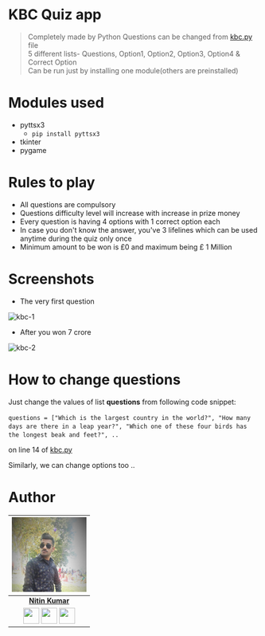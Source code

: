 # KBC Quiz app

> Completely made by Python
> Questions can be changed from [kbc.py](kbc.py) file  
> 5 different lists- Questions, Option1, Option2, Option3, Option4 & Correct Option  
> Can be run just by installing one module(others are preinstalled)  


# Modules used

- pyttsx3  
  - ``pip install pyttsx3``
- tkinter
- pygame


# Rules to play

- All questions are compulsory  
- Questions difficulty level will increase with increase in prize money  
- Every question is having 4 options with 1 correct option each  
- In case you don't know the answer, you've 3 lifelines which can be used anytime during the quiz only once  
- Minimum amount to be won is £0 and maximum being £ 1 Million  


# Screenshots

- The very first question

<img width="903" alt="kbc-1" src="https://user-images.githubusercontent.com/40369168/185196088-af9e2dbc-1556-43b5-97cc-96931df3fa28.PNG">

- After you won 7 crore

<img width="898" alt="kbc-2" src="https://user-images.githubusercontent.com/40369168/185196154-4558707b-aa72-472c-84c1-05cefdb5971d.PNG">


# How to change questions

Just change the values of list **questions** from following code snippet:

``questions = ["Which is the largest country in the world?",
             "How many days are there in a leap year?",
             "Which one of these four birds has the longest beak and feet?", ..``  

on line 14 of [kbc.py](kbc.py)

Similarly, we can change options too ..


# Author


|                                                                                                                                                                                                         <a href="https://nitin-kr.onrender.com/"><img src="https://github.com/nitinkumar30/nitscv/blob/main/image/nitin-1.jpg" width="150px " height="150px" /></a>                                                                                                                                                                                                          |
|:----------------------------------------------------------------------------------------------------------------------------------------------------------------------------------------------------------------------------------------------------------------------------------------------------------------------------------------------------------------------------------------------------------------------------------------------------------------------------------------------------------------------------------------------------------------------------------:|
|                                                                                                                                                                                                                                                                 **[Nitin Kumar](https://nitin-kr.onrender.com/)**                                                                                                                                                                                                                                                                  |
| <a href="https://twitter.com/nitinkumar30"><img src="https://raw.githubusercontent.com/vinitshahdeo/Water-Monitoring-System/master/assets/twitter.png" width="32px" height="32px"></a> <a href="https://www.facebook.com/b1AcK6AG16"><img src="https://raw.githubusercontent.com/vinitshahdeo/Water-Monitoring-System/master/assets/facebook.png" width="32px" height="32px"></a> <a href="https://www.linkedin.com/in/nitin30kumar/"><img src="https://raw.githubusercontent.com/vinitshahdeo/Water-Monitoring-System/master/assets/linkedin.png" width="32px" height="32px"></a> |
